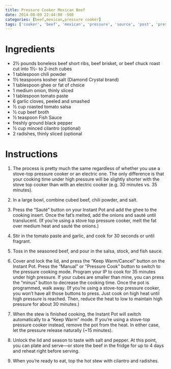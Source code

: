 ```yaml
---
title: Pressure Cooker Mexican Beef
date: 2014-08-09 22:44:00 -500
categories: [beef,mexican,pressure cooker]
tags: ['cooker', 'beef', 'mexican', 'pressure', 'source', 'post', 'pressure cooker mexican beef']
---
```


# Ingredients

- 2½ pounds boneless beef short ribs, beef brisket, or beef chuck roast cut into 1½- to 2-inch cubes
- 1 tablespoon chili powder
- 1½ teaspoons kosher salt (Diamond Crystal brand)
- 1 tablespoon ghee or fat of choice
- 1 medium onion, thinly sliced
- 1 tablespoon tomato paste
- 6 garlic cloves, peeled and smashed
- ½ cup roasted tomato salsa
- ½ cup beef broth
- ½ teaspoon Fish Sauce
- freshly ground black pepper
- ½ cup minced cilantro (optional)
- 2 radishes, thinly sliced (optional

# Instructions

1. The process is pretty much the same regardless of whether you use a stove-top pressure cooker or an electric one. The only difference is that your cooking time under high pressure will be slightly shorter with the stove top cooker than with an electric cooker (e.g. 30 minutes vs. 35 minutes).

1. In a large bowl, combine cubed beef, chili powder, and salt.

1. Press the “Sauté” button on your Instant Pot and add the ghee to the cooking insert. Once the fat’s melted, add the onions and sauté until translucent. (If you’re using a stove top pressure cooker, melt the fat over medium heat and sauté the onions.)
 
1. Stir in the tomato paste and garlic, and cook for 30 seconds or until fragrant.
 
1. Toss in the seasoned beef, and pour in the salsa, stock, and fish sauce.
 
1. Cover and lock the lid, and press the “Keep Warm/Cancel” button on the Instant Pot. Press the “Manual” or "Pressure Cook" button to switch to the pressure cooking mode. Program your IP to cook for 35 minutes under high pressure. If your cubes are smaller than mine, you can press the “minus” button to decrease the cooking time. Once the pot is programmed, walk away. (If you’re using a stove-top pressure cooker, you won’t have all those buttons to press. Just cook on high heat until high pressure is reached. Then, reduce the heat to low to maintain high pressure for about 30 minutes.)
 
1. When the stew is finished cooking, the Instant Pot will switch automatically to a “Keep Warm” mode. If you’re using a stove-top pressure cooker instead, remove the pot from the heat. In either case, let the pressure release naturally (~15 minutes).

1. Unlock the lid and season to taste with salt and pepper. At this point, you can plate and serve—or store the beef in the fridge for up to 4 days and reheat right before serving.

1. When you’re ready to eat,  top the hot stew with cilantro and radishes.
